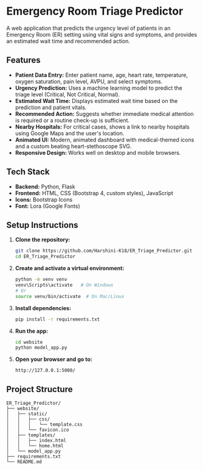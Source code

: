 # Emergency Room Triage Predictor

A web application that predicts the urgency level of patients in an Emergency Room (ER) setting using vital signs and symptoms, and provides an estimated wait time and recommended action.

## Features

- **Patient Data Entry:** Enter patient name, age, heart rate, temperature, oxygen saturation, pain level, AVPU, and select symptoms.
- **Urgency Prediction:** Uses a machine learning model to predict the triage level (Critical, Not Critical, Normal).
- **Estimated Wait Time:** Displays estimated wait time based on the prediction and patient vitals.
- **Recommended Action:** Suggests whether immediate medical attention is required or a routine check-up is sufficient.
- **Nearby Hospitals:** For critical cases, shows a link to nearby hospitals using Google Maps and the user's location.
- **Animated UI:** Modern, animated dashboard with medical-themed icons and a custom beating heart-stethoscope SVG.
- **Responsive Design:** Works well on desktop and mobile browsers.

## Tech Stack

- **Backend:** Python, Flask
- **Frontend:** HTML, CSS (Bootstrap 4, custom styles), JavaScript
- **Icons:** Bootstrap Icons
- **Font:** Lora (Google Fonts)

## Setup Instructions

1. **Clone the repository:**
   ```sh
   git clone https://github.com/Harshini-K18/ER_Triage_Predictor.git
   cd ER_Triage_Predictor
   ```

2. **Create and activate a virtual environment:**
   ```sh
   python -m venv venv
   venv\Scripts\activate   # On Windows
   # Or
   source venv/bin/activate  # On Mac/Linux
   ```

3. **Install dependencies:**
   ```sh
   pip install -r requirements.txt
   ```

4. **Run the app:**
   ```sh
   cd website
   python model_app.py
   ```

5. **Open your browser and go to:**
   ```
   http://127.0.0.1:5000/
   ```

## Project Structure

```
ER_Triage_Predictor/
├── website/
│   ├── static/
│   │   ├── css/
│   │   │   └── template.css
│   │   └── favicon.ico
│   ├── templates/
│   │   ├── index.html
│   │   └── home.html
│   └── model_app.py
├── requirements.txt
└── README.md
```
